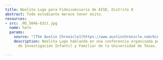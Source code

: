 ```yaml
---
title: Noelita Lugo para Fideicomisario de AISD, Distrito 8
abstract: Todo estudiante merece tener éxito.
resources:
- src: _MG_5046-Edit.jpg
  name: hero
  params:
    source: "[The Austin Chronicle](https://www.austinchronicle.com/binary/26de/pols_feature30.jpg)"
    description: Noelita Lugo hablando en una conferencia organizada por la Asociación
      de Investigación Infantil y Familiar de la Universidad de Texas.

---
```

